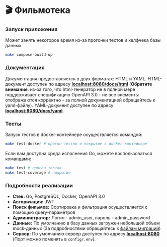 # :clapper: Фильмотека 

### Запуск приложения

Может занять некоторое время из-за прогонки тестов и хелфчека базы данных.

```bash
make compose-build-up
```

### Документация

Документация предоставляется в двух форматах: HTML и YAML. HTML-документ доступен по адресу [**localhost:8080/docs/html**](http://localhost:8080/docs/html) (**Обратите внимание**: из-за того, что html-генератор не в полной мере поддерживает спецификацию OpenAPI 3.0 - не все элементы отображаются корректно - за полной документацией обращайтесь к yaml-файлу). YAML-документ доступен по адресу [**localhost:8080/docs/yaml**](http://localhost:8080/docs/yaml).

### Тесты

Запуск тестов в docker-контейнере осуществляется командой:

```bash
make test-docker # прогон тестов и покрытие в docker-контейнере
```

Если вам доступна среда исполнения Go, можете воспользоваться командами:

```bash
make test # прогон тестов
make test-coverage # покрытие
```

### Подробности реализации

- **Стек:** Go, PostgreSQL, Docker, OpenAPI 3.0
- **Авторизация:** JWT
- **Поиск фильмов:** Сортировка и фильтрация осуществляется с помощью query-параметров
- **Администратор:** Логин - admin_user, пароль - admin_password
- **Данные:** По умолчанию в базу данных загружен небольшой объем mock-данных (За подробностями обращайтесь к [файлам миграций](https://github.com/Coderovshik/film-library/tree/master/internal/db/migrations))
- **Сервер:** По умолчанию сервер доступен по адресу [**localhost:8080**](http://localhost:8080) (Порт можно поменять в `config/.env`).